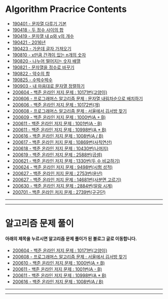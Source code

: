 # Algorithm Pracrice Contents
- [190401 - 문자열 다루기 기본](./Algorithm-Study-01.playground)
- [190418 - 두 정수 사이의 합](./190418-Algorithm-Practice.playground)
- [190419 - 문자열 내 p와 y의 개수](./190419-Algorithm-Practice.playground)
- [190421 - 2016년](./190421-Algorithm-Practice.playground)
- [190423 - 가운데 글자 가져오기](./190423-Algorithm-Practice.playground)
- [190810 - x만큼 간격이 있는 n개의 숫자](./190810-Algorithm-Practice.playground)
- [190820 - 나누어 떨어지는 숫자 배열](./190820-Algorithm-Practice.playground)
- [190821 - 문자열을 정수로 바꾸기](./190821-Algorithm-Practice.playground)
- [190822 - 약수의 합](./190822-Algorithm-Practice.playground)
- [190825 - 수박수박수](./190825-Algorithm-Practice.playground)
- [190903 - 내 마음대로 문자열 정렬하기](./190903-Algorithm-Practice.playground)
- [200604 - 백준 온라인 저지 문제 : 10171번(고양이)](https://github.com/VincentGeranium/Algorithm-Study/tree/master/Algorithm-Practice/2020-06-04-Algorithm-Practice.playground)
- [200606 - 프로그래머스 알고리즘 문제 : 문자열 내림차순으로 배치하기](https://github.com/VincentGeranium/Algorithm-Study/tree/master/Algorithm-Practice/2020-06-06-Algorithm-Practice-2.playground)
- [200606 - 백준 온라인 저지 문제 : 10172번(개)](https://github.com/VincentGeranium/Algorithm-Study/tree/master/Algorithm-Practice/2020-06-06-Algorithm-Practice.playground)
- [200608 - 프로그래머스 알고리즘 문제 : 서울에서 김서방 찾기](https://github.com/VincentGeranium/Algorithm-Study/tree/master/Algorithm-Practice/2020-06-07-Algorithm-Practice-1.playground)
- [200609 - 백준 온라인 저지 문제 : 1000번(A + B)](https://github.com/VincentGeranium/Algorithm-Study/tree/master/Algorithm-Practice/2020-06-09-Algorithm-Practice-1)
- [200611 - 백준 온라인 저지 문제 : 1001번(A - B)](https://github.com/VincentGeranium/Algorithm-Study/tree/master/Algorithm-Practice/2020-06-11-Algorithm-Practice-1)
- [200611 - 백준 온라인 저지 문제 : 10998번(A * B)](https://github.com/VincentGeranium/Algorithm-Study/tree/master/Algorithm-Practice/2020-06-11-Algorithm-Practice-2)
- [200616 - 백준 온라인 저지 문제 : 1008번(A / B)](https://github.com/VincentGeranium/Algorithm-Study/tree/master/Algorithm-Practice/2020-06-16-Algorithm-Practice-1)
- [200617 - 백준 온라인 저지 문제 : 10869번(사칙연산)](https://github.com/VincentGeranium/Algorithm-Study/tree/master/Algorithm-Practice/2020-06-17-Algorithm-Practice-1)
- [200618 - 백준 온라인 저지 문제 : 10430번(나머지)](https://github.com/VincentGeranium/Algorithm-Study/tree/master/Algorithm-Practice/2020-06-18-Algorithm-Practice-1)
- [200619 - 백준 온라인 저지 문제 : 2588번(곱셈)](https://github.com/VincentGeranium/Algorithm-Study/tree/master/Algorithm-Practice/2020-06-19-Algorithm-Practice-1)
- [200621 - 백준 온라인 저지 문제 : 1330번(두 수 비교하기)](https://github.com/VincentGeranium/Algorithm-Study/tree/master/Algorithm-Practice/2020-06-21-Algorithm-Practice-1)
- [200624 - 백준 온라인 저지 문제 : 9498번(시험 성적)](https://github.com/VincentGeranium/Algorithm-Study/tree/master/Algorithm-Practice/2020-06-24-Algorithm-Practice-1)
- [200627 - 백준 온라인 저지 문제 : 2753번(윤년)](https://github.com/VincentGeranium/Algorithm-Study/tree/master/Algorithm-Practice/2020-06-27-Algorithm-Practice-1)
- [200627 - 백준 온라인 저지 문제 : 14681번(사분면 고르기)](https://github.com/VincentGeranium/Algorithm-Study/tree/master/Algorithm-Practice/2020-06-27-Algorithm-Practice-2)
- [200630 - 백준 온라인 저지 문제 : 2884번(알람 시계)](https://github.com/VincentGeranium/Algorithm-Study/tree/master/Algorithm-Practice/2020-06-30-Algorithm-Practice-1)
- [200701 - 백준 온라인 저지 문제 : 2739번(구구단)](https://github.com/VincentGeranium/Algorithm-Study/tree/master/Algorithm-Practice/2020-07-01-Algorithm-Practice-1)

- - -
- - -

# 알고리즘 문제 풀이

#### 아래의 제목을 누르시면 알고리즘 문제 풀이가 된 블로그 글로 이동합니다.

- [200604 - 백준 온라인 저지 문제 : 10171번(고양이)](https://vincentgeranium.github.io/ios,/swift/2020/06/04/baek-joon-1.html)
- [200608 - 프로그래머스 알고리즘 문제 : 서울에서 김서방 찾기](https://vincentgeranium.github.io/ios,/swift/2020/06/08/Algorithm-Summary-1.html)
- [200610 - 백준 온라인 저지 문제 : 1000번(A + B)](https://vincentgeranium.github.io/ios,/swift/2020/06/10/Algorithm-Summary-1.html)
- [200611 - 백준 온라인 저지 문제 : 1001번(A - B)](https://vincentgeranium.github.io/ios,/swift/2020/06/11/Algorithm-Summary-1.html)
- [200611 - 백준 온라인 저지 문제 : 10998번(A * B)](https://vincentgeranium.github.io/ios,/swift/2020/06/11/Algorithm-Summary-2.html)
- [200616 - 백준 온라인 저지 문제 : 1008번(A / B)](https://vincentgeranium.github.io/ios,/swift/2020/06/19/Algorithm-Summary-1.html)

- - -
- - -
